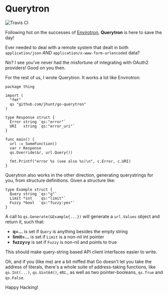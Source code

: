 Querytron
=========

![Travis CI](https://travis-ci.org/jhunt/go-querytron.svg?branch=master)

Following hot on the successes of [Envirotron][env], **Querytron**
is here to save the day!

Ever needed to deal with a remote system that dealt in both
`application/json` _AND_ `application/x-www-form-urlencoded` data?

No?  I see you've never had the misfortune of integrating with
OAuth2 providers!  Good on you then.

For the rest of us, I wrote Querytron.  It works a lot like
Envirotron:

```
package thing

import (
  "fmt"
  qs "github.com/jhunt/go-querytron"
)

type Response struct {
  Error string `qs:"error"`
  URI   string `qs:"error_uri"`
}

func main() {
  url := SomeFunction()
  var r Response
  qs.Override(&r, url.Query())

  fmt.Printf("error %s (see also %s)\n", c.Error, c.URI)
}
```

Querytron also works in the other direction, generating
querystrings for you, from structure definitions.  Given a
structure like:

```
type Example struct {
  Query string `qs:"q"`
  Limit *int   `qs:"limit"`
  Fuzzy *bool  `qs:"fuzzy:yes"`
}
```

A call to `qs.Generate(&Example{...})` will generate a
`url.Values` object and return it, such that:

- **q=...** is set if `Query` is anything besides the empty string
- **limit=...** is set if `Limit` is a non-nil int pointer
- **fuzzy=y** is set if `Fuzzy` is non-nil and points to true

This should make query-string based API client interfaces easier
to write.

Oh, and if you (like me) are a bit miffed that Go doesn't let you
take the address of literals, there's a whole suite of
address-taking functions, like `qs.Int(...)`, `qs.Uint64()`, etc.,
as well as two pointer-booleans, `qs.True` and `qs.False`.

Happy Hacking!

[env]: https://github.com/jhunt/go-envirotron
